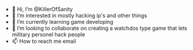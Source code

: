 - 👋 Hi, I’m @KillerOfSanity
- 👀 I’m interested in mostly hacking ip's and other things
- 🌱 I’m currently learning game developing
- 💞️ I’m looking to collaborate on creating a watchdos type game that lets military personel hack people
- 📫 How to reach me email

<!---
KillerOfSanity/KillerOfSanity is a ✨ special ✨ repository because its `README.md` (this file) appears on your GitHub profile.
You can click the Preview link to take a look at your changes.
--->
